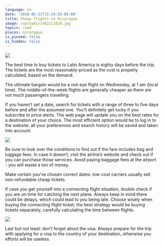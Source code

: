 ```yaml
---
language: en
date: '2018-05-21T15:29:35-05:00'
title: Cheap flights to Nicaragua
image: /uploads/1482111610.jpg
topics: road
places: nicaragua
is_pinned: false
is_hidden: false
---
```

![](/uploads/1482111610.jpg)

The best time to buy tickets to Latin America is eighty days before the trip. The tickets are the most reasonably-priced as the cost is properly calculated, based on the demand.

The ultimate bargain would be a red-eye flight on Wednesday, at 1 am (local time). The middle-of-the-week flights are generally cheaper as there are not much passengers travelling.

If you haven’t set a date, search for tickets with a range of three to five days before and after the assumed one. You’ll definitely get lucky if you subscribe to price alerts. The web page will update you on the best rates for a destination of your choice. The most efficient option would be to log in to the website: all your preferences and search history will be saved and taken into account.

![](/uploads/avyabylety_onlain_800.jpg)

Be sure to look over the conditions to find out if the fare includes bag and luggage fees. In case it doesn’t, visit the airline’s website and check out if you can purchase those services. Avoid paying baggage fees at the airport - you will waste a ton of money.

Make certain you’ve chosen correct dates: low-cost carriers usually sell non-refundable cheap tickets.

If case you get yourself into a connecting flight situation, double check if you are on time for catching the next plane. Always keep in mind there could be delays, which could lead to you being late. Choose wisely when buying the connecting flight ticket; the best strategy would be buying tickets separately, carefully calculating the time between flights.

![](/uploads/виза1.jpg)

Last but not least: don’t forget about the visa. Always prepare for the trip with applying for a visa to the country of your destination, otherwise you efforts will be useless.
